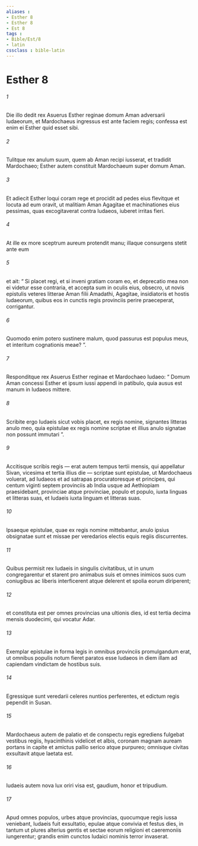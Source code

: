 ```yaml
---
aliases : 
- Esther 8
- Esther 8
- Est 8
tags : 
- Bible/Est/8
- latin
cssclass : bible-latin
---
```


# Esther 8

###### 1
Die illo dedit rex Asuerus Esther reginae domum Aman adversarii Iudaeorum, et Mardochaeus ingressus est ante faciem regis; confessa est enim ei Esther quid esset sibi. 
###### 2
Tulitque rex anulum suum, quem ab Aman recipi iusserat, et tradidit Mardochaeo; Esther autem constituit Mardochaeum super domum Aman.
###### 3
Et adiecit Esther loqui coram rege et procidit ad pedes eius flevitque et locuta ad eum oravit, ut malitiam Aman Agagitae et machinationes eius pessimas, quas excogitaverat contra Iudaeos, iuberet irritas fieri. 
###### 4
At ille ex more sceptrum aureum protendit manu; illaque consurgens stetit ante eum 
###### 5
et ait: “ Si placet regi, et si inveni gratiam coram eo, et deprecatio mea non ei videtur esse contraria, et accepta sum in oculis eius, obsecro, ut novis epistulis veteres litterae Aman filii Amadathi, Agagitae, insidiatoris et hostis Iudaeorum, quibus eos in cunctis regis provinciis perire praeceperat, corrigantur. 
###### 6
Quomodo enim potero sustinere malum, quod passurus est populus meus, et interitum cognationis meae? ”.
###### 7
Responditque rex Asuerus Esther reginae et Mardochaeo Iudaeo: “ Domum Aman concessi Esther et ipsum iussi appendi in patibulo, quia ausus est manum in Iudaeos mittere. 
###### 8
Scribite ergo Iudaeis sicut vobis placet, ex regis nomine, signantes litteras anulo meo, quia epistulae ex regis nomine scriptae et illius anulo signatae non possunt immutari ”.
###### 9
Accitisque scribis regis — erat autem tempus tertii mensis, qui appellatur Sivan, vicesima et tertia illius die — scriptae sunt epistulae, ut Mardochaeus voluerat, ad Iudaeos et ad satrapas procuratoresque et principes, qui centum viginti septem provinciis ab India usque ad Aethiopiam praesidebant, provinciae atque provinciae, populo et populo, iuxta linguas et litteras suas, et Iudaeis iuxta linguam et litteras suas. 
###### 10
Ipsaeque epistulae, quae ex regis nomine mittebantur, anulo ipsius obsignatae sunt et missae per veredarios electis equis regiis discurrentes. 
###### 11
Quibus permisit rex Iudaeis in singulis civitatibus, ut in unum congregarentur et starent pro animabus suis et omnes inimicos suos cum coniugibus ac liberis interficerent atque delerent et spolia eorum diriperent; 
###### 12
et constituta est per omnes provincias una ultionis dies, id est tertia decima mensis duodecimi, qui vocatur Adar.
###### 13
Exemplar epistulae in forma legis in omnibus provinciis promulgandum erat, ut omnibus populis notum fieret paratos esse Iudaeos in diem illam ad capiendam vindictam de hostibus suis. 
###### 14
Egressique sunt veredarii celeres nuntios perferentes, et edictum regis pependit in Susan.
###### 15
Mardochaeus autem de palatio et de conspectu regis egrediens fulgebat vestibus regiis, hyacinthinis videlicet et albis, coronam magnam auream portans in capite et amictus pallio serico atque purpureo; omnisque civitas exsultavit atque laetata est. 
###### 16
Iudaeis autem nova lux oriri visa est, gaudium, honor et tripudium. 
###### 17
Apud omnes populos, urbes atque provincias, quocumque regis iussa veniebant, Iudaeis fuit exsultatio, epulae atque convivia et festus dies, in tantum ut plures alterius gentis et sectae eorum religioni et caeremoniis iungerentur; grandis enim cunctos Iudaici nominis terror invaserat.
